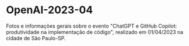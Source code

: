 # OpenAI-2023-04
Fotos e informações gerais sobre o evento "ChatGPT e GitHub Copilot: produtividade na implementação de código", realizado em 01/04/2023 na cidade de São Paulo-SP.
